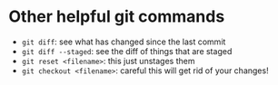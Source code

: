 # Other helpful git commands

- `git diff`: see what has changed since the last commit
- `git diff --staged`: see the diff of things that are staged
- `git reset <filename>`: this just unstages them
- `git checkout <filename>`: careful this will get rid of your changes!
